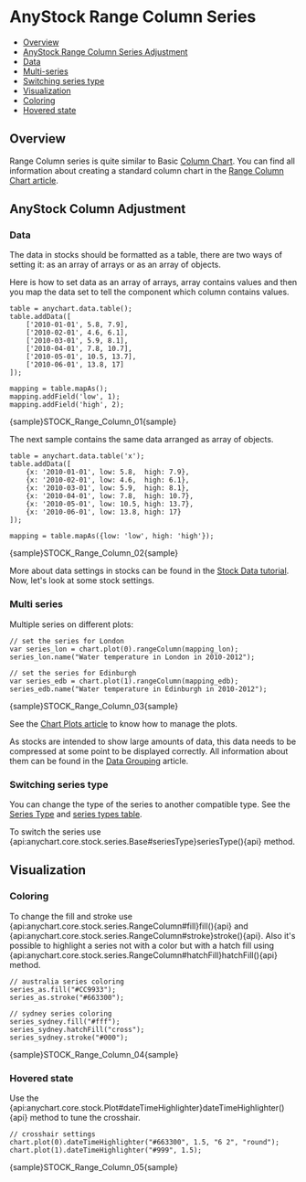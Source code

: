 # AnyStock Range Column Series

* [Overview](#overview)
* [AnyStock Range Column Series Adjustment](#anystock_range_column_series_adjustment)
 * [Data](#data)
 * [Multi-series](#multi_series)  
 * [Switching series type](#switching_series_type)
* [Visualization](#visualization)
 * [Coloring](#coloring)
 * [Hovered state](#hovered_state)

## Overview

Range Column series is quite similar to Basic [Column Chart](Column). You can find all information about creating a standard column chart in the [Range Column Chart article](../../Basic_Chart_Types/Range_Column_Chart).

## AnyStock Column Adjustment

### Data

The data in stocks should be formatted as a table, there are two ways of setting it: as an array of arrays or as an array of objects. 

Here is how to set data as an array of arrays, array contains values and then you map the data set to tell the component which column contains values.

```
table = anychart.data.table();
table.addData([
	['2010-01-01', 5.8, 7.9],
	['2010-02-01', 4.6, 6.1],
	['2010-03-01', 5.9, 8.1],
	['2010-04-01', 7.8, 10.7],
	['2010-05-01', 10.5, 13.7],
	['2010-06-01', 13.8, 17]
]);

mapping = table.mapAs();
mapping.addField('low', 1);
mapping.addField('high', 2);
```

{sample}STOCK\_Range\_Column\_01{sample}

The next sample contains the same data arranged as array of objects.

```
table = anychart.data.table('x');
table.addData([
	{x: '2010-01-01', low: 5.8,  high: 7.9},
	{x: '2010-02-01', low: 4.6,  high: 6.1},
	{x: '2010-03-01', low: 5.9,  high: 8.1},
	{x: '2010-04-01', low: 7.8,  high: 10.7},
	{x: '2010-05-01', low: 10.5, high: 13.7},
	{x: '2010-06-01', low: 13.8, high: 17}
]);

mapping = table.mapAs({low: 'low', high: 'high'});
```

{sample}STOCK\_Range\_Column\_02{sample}

More about data settings in stocks can be found in the [Stock Data tutorial](../Data). Now, let's look at some stock settings.

### Multi series

Multiple series on different plots:

```
// set the series for London
var series_lon = chart.plot(0).rangeColumn(mapping_lon);
series_lon.name("Water temperature in London in 2010-2012");

// set the series for Edinburgh
var series_edb = chart.plot(1).rangeColumn(mapping_edb);
series_edb.name("Water temperature in Edinburgh in 2010-2012");
```

{sample}STOCK\_Range\_Column\_03{sample}

See the [Chart Plots article](../Chart_Plots) to know how to manage the plots.

As stocks are intended to show large amounts of data, this data needs to be compressed at some point to be displayed correctly. All information about them can be found in the [Data Grouping](../Data_Grouping) article.

### Switching series type

You can change the type of the series to another compatible type. See the [Series Type](Series_Type) and [series types table](Supported_Series#list_of_supported_series).

To switch the series use {api:anychart.core.stock.series.Base#seriesType}seriesType(){api} method.

## Visualization

### Coloring

To change the fill and stroke use {api:anychart.core.stock.series.RangeColumn#fill}fill(){api} and {api:anychart.core.stock.series.RangeColumn#stroke}stroke(){api}. Also it's possible to highlight a series not with a color but with a hatch fill using {api:anychart.core.stock.series.RangeColumn#hatchFill}hatchFill(){api} method. 

```
// australia series coloring
series_as.fill("#CC9933");
series_as.stroke("#663300");

// sydney series coloring
series_sydney.fill("#fff");
series_sydney.hatchFill("cross");
series_sydney.stroke("#000");
```

{sample}STOCK\_Range\_Column\_04{sample}

### Hovered state

Use the {api:anychart.core.stock.Plot#dateTimeHighlighter}dateTimeHighlighter(){api} method to tune the crosshair.

```
// crosshair settings
chart.plot(0).dateTimeHighlighter("#663300", 1.5, "6 2", "round");
chart.plot(1).dateTimeHighlighter("#999", 1.5);
```

{sample}STOCK\_Range\_Column\_05{sample}